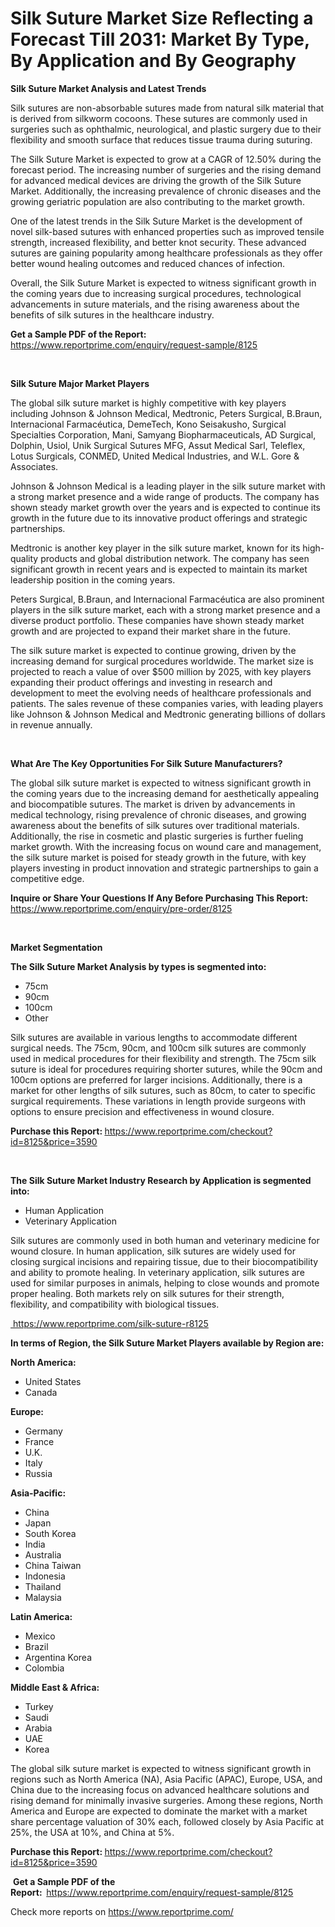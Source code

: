 <p><h1>Silk Suture Market Size Reflecting a Forecast Till 2031: Market By Type, By Application and By Geography</h1></p><p><strong>Silk Suture Market Analysis and Latest Trends</strong></p>
<p><p>Silk sutures are non-absorbable sutures made from natural silk material that is derived from silkworm cocoons. These sutures are commonly used in surgeries such as ophthalmic, neurological, and plastic surgery due to their flexibility and smooth surface that reduces tissue trauma during suturing.</p><p>The Silk Suture Market is expected to grow at a CAGR of 12.50% during the forecast period. The increasing number of surgeries and the rising demand for advanced medical devices are driving the growth of the Silk Suture Market. Additionally, the increasing prevalence of chronic diseases and the growing geriatric population are also contributing to the market growth.</p><p>One of the latest trends in the Silk Suture Market is the development of novel silk-based sutures with enhanced properties such as improved tensile strength, increased flexibility, and better knot security. These advanced sutures are gaining popularity among healthcare professionals as they offer better wound healing outcomes and reduced chances of infection.</p><p>Overall, the Silk Suture Market is expected to witness significant growth in the coming years due to increasing surgical procedures, technological advancements in suture materials, and the rising awareness about the benefits of silk sutures in the healthcare industry.</p></p>
<p><strong>Get a Sample PDF of the Report:&nbsp;</strong> <a href="https://www.reportprime.com/enquiry/request-sample/8125">https://www.reportprime.com/enquiry/request-sample/8125</a></p>
<p>&nbsp;</p>
<p><strong>Silk Suture Major Market Players</strong></p>
<p><p>The global silk suture market is highly competitive with key players including Johnson & Johnson Medical, Medtronic, Peters Surgical, B.Braun, Internacional Farmacéutica, DemeTech, Kono Seisakusho, Surgical Specialties Corporation, Mani, Samyang Biopharmaceuticals, AD Surgical, Dolphin, Usiol, Unik Surgical Sutures MFG, Assut Medical Sarl, Teleflex, Lotus Surgicals, CONMED, United Medical Industries, and W.L. Gore & Associates.</p><p>Johnson & Johnson Medical is a leading player in the silk suture market with a strong market presence and a wide range of products. The company has shown steady market growth over the years and is expected to continue its growth in the future due to its innovative product offerings and strategic partnerships.</p><p>Medtronic is another key player in the silk suture market, known for its high-quality products and global distribution network. The company has seen significant growth in recent years and is expected to maintain its market leadership position in the coming years.</p><p>Peters Surgical, B.Braun, and Internacional Farmacéutica are also prominent players in the silk suture market, each with a strong market presence and a diverse product portfolio. These companies have shown steady market growth and are projected to expand their market share in the future.</p><p>The silk suture market is expected to continue growing, driven by the increasing demand for surgical procedures worldwide. The market size is projected to reach a value of over $500 million by 2025, with key players expanding their product offerings and investing in research and development to meet the evolving needs of healthcare professionals and patients. The sales revenue of these companies varies, with leading players like Johnson & Johnson Medical and Medtronic generating billions of dollars in revenue annually.</p></p>
<p>&nbsp;</p>
<p><strong>What Are The Key Opportunities For Silk Suture Manufacturers?</strong></p>
<p><p>The global silk suture market is expected to witness significant growth in the coming years due to the increasing demand for aesthetically appealing and biocompatible sutures. The market is driven by advancements in medical technology, rising prevalence of chronic diseases, and growing awareness about the benefits of silk sutures over traditional materials. Additionally, the rise in cosmetic and plastic surgeries is further fueling market growth. With the increasing focus on wound care and management, the silk suture market is poised for steady growth in the future, with key players investing in product innovation and strategic partnerships to gain a competitive edge.</p></p>
<p><strong>Inquire or Share Your Questions If Any Before Purchasing This Report:</strong> <a href="https://www.reportprime.com/enquiry/pre-order/8125">https://www.reportprime.com/enquiry/pre-order/8125</a></p>
<p>&nbsp;</p>
<p><strong>Market Segmentation</strong></p>
<p><strong>The Silk Suture Market Analysis by types is segmented into:</strong></p>
<p><ul><li>75cm</li><li>90cm</li><li>100cm</li><li>Other</li></ul></p>
<p><p>Silk sutures are available in various lengths to accommodate different surgical needs. The 75cm, 90cm, and 100cm silk sutures are commonly used in medical procedures for their flexibility and strength. The 75cm silk suture is ideal for procedures requiring shorter sutures, while the 90cm and 100cm options are preferred for larger incisions. Additionally, there is a market for other lengths of silk sutures, such as 80cm, to cater to specific surgical requirements. These variations in length provide surgeons with options to ensure precision and effectiveness in wound closure.</p></p>
<p><strong>Purchase this Report:&nbsp;</strong><a href="https://www.reportprime.com/checkout?id=8125&price=3590">https://www.reportprime.com/checkout?id=8125&price=3590</a></p>
<p>&nbsp;</p>
<p><strong>The Silk Suture Market Industry Research by Application is segmented into:</strong></p>
<p><ul><li>Human Application</li><li>Veterinary Application</li></ul></p>
<p><p>Silk sutures are commonly used in both human and veterinary medicine for wound closure. In human application, silk sutures are widely used for closing surgical incisions and repairing tissue, due to their biocompatibility and ability to promote healing. In veterinary application, silk sutures are used for similar purposes in animals, helping to close wounds and promote proper healing. Both markets rely on silk sutures for their strength, flexibility, and compatibility with biological tissues.</p></p>
<p><a href="https://www.reportprime.com/silk-suture-r8125">&nbsp;https://www.reportprime.com/silk-suture-r8125</a></p>
<p><strong>In terms of Region, the Silk Suture Market Players available by Region are:</strong></p>
<p>
    <p> <strong> North America: </strong>
        <ul>
            <li>United States</li>
            <li>Canada</li>
        </ul>
        </p> 
    <p> <strong> Europe: </strong>
        <ul>
            <li>Germany</li>
            <li>France</li>
            <li>U.K.</li>
            <li>Italy</li>
            <li>Russia</li>
        </ul>
        </p> 
    <p> <strong> Asia-Pacific: </strong>
        <ul>
            <li>China</li>
            <li>Japan</li>
            <li>South Korea</li>
            <li>India</li>
            <li>Australia</li>
            <li>China Taiwan</li>
            <li>Indonesia</li>
            <li>Thailand</li>
            <li>Malaysia</li>
        </ul>
        </p> 
    <p> <strong> Latin America: </strong>
        <ul>
            <li>Mexico</li>
            <li>Brazil</li>
            <li>Argentina Korea</li>
            <li>Colombia</li>
        </ul>
        </p> 
    <p> <strong> Middle East & Africa: </strong>
        <ul>
            <li>Turkey</li>
            <li>Saudi</li>
            <li>Arabia</li>
            <li>UAE</li>
            <li>Korea</li>
        </ul>
    </p>
    </p>
<p><p>The global silk suture market is expected to witness significant growth in regions such as North America (NA), Asia Pacific (APAC), Europe, USA, and China due to the increasing focus on advanced healthcare solutions and rising demand for minimally invasive surgeries. Among these regions, North America and Europe are expected to dominate the market with a market share percentage valuation of 30% each, followed closely by Asia Pacific at 25%, the USA at 10%, and China at 5%.</p></p>
<p><strong>Purchase this Report: </strong><a href="https://www.reportprime.com/checkout?id=8125&price=3590">https://www.reportprime.com/checkout?id=8125&price=3590</a></p>
<p>&nbsp;<strong>Get a Sample PDF of the Report:&nbsp;&nbsp;</strong><a href="https://www.reportprime.com/enquiry/request-sample/8125">https://www.reportprime.com/enquiry/request-sample/8125</a></p>
<p><strong></strong></p>
<p>Check more reports on <a href="https://www.reportprime.com/">https://www.reportprime.com/</a></p>